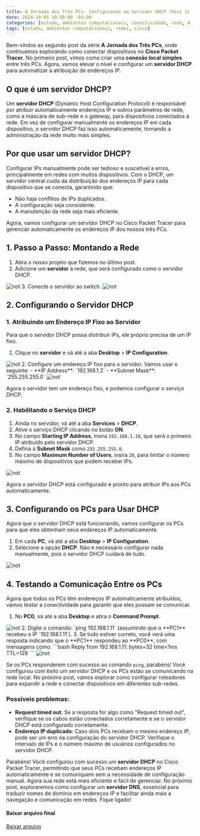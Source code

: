```yaml
---
title: A Jornada dos Três PCs- Configurando um Servidor DHCP (Post 2)
date: 2024-10-05 10:50:00 -03:00
categories: [estudo, ambientes computacionais, conectividade, rede, A jornada dos 3 PCs, cisco]
tags: [estudo, ambientes computacionais, redes, cisco]
---
```

Bem-vindos ao segundo post da série **A Jornada dos Três PCs**, onde continuamos explorando como conectar dispositivos no **Cisco Packet Tracer**. No primeiro post, vimos como criar uma **conexão local simples** entre três PCs. Agora, vamos elevar o nível e configurar um **servidor DHCP** para automatizar a atribuição de endereços IP.

## O que é um servidor DHCP?
Um **servidor DHCP** (Dynamic Host Configuration Protocol) é responsável por atribuir automaticamente endereços IP e outros parâmetros de rede, como a máscara de sub-rede e o gateway, para dispositivos conectados à rede. Em vez de configurar manualmente os endereços IP em cada dispositivo, o servidor DHCP faz isso automaticamente, tornando a administração da rede muito mais simples.

## Por que usar um servidor DHCP?
Configurar IPs manualmente pode ser tedioso e suscetível a erros, principalmente em redes com muitos dispositivos. Com o DHCP, um servidor central cuida da distribuição dos endereços IP para cada dispositivo que se conecta, garantindo que:
- Não haja conflitos de IPs duplicados.
- A configuração seja consistente.
- A manutenção da rede seja mais eficiente.

Agora, vamos configurar um servidor DHCP no Cisco Packet Tracer para gerenciar automaticamente os endereços IP dos nossos três PCs.

## 1. Passo a Passo: Montando a Rede
1. Abra o nosso projeto que fizemos no último post.
2. Adicione um **servidor** à rede, que será configurado como o servidor DHCP.
<img alt="not" src="/assets/img/2024-10-04-dhcp/Captura de tela de 2024-10-05 09-45-52.png" />
3. Conecte o servidor ao switch.
<img alt="not" src="/assets/img/2024-10-04-dhcp/Captura de tela de 2024-10-05 09-46-23.png" />

## 2. Configurando o Servidor DHCP
### 1. Atribuindo um Endereço IP Fixo ao Servidor
Para que o servidor DHCP possa distribuir IPs, ele próprio precisa de um IP fixo.

1. Clique no **servidor** e vá até a aba **Desktop** > **IP Configuration**.
<img alt="not" src="/assets/img/2024-10-04-dhcp/Captura de tela de 2024-10-05 09-46-55.png" />
2. Configure um endereço IP fixo para o servidor. Vamos usar o seguinte:
    - **IP Address**: `192.168.1.2`
    - **Subnet Mask**: `255.255.255.0`
    <img alt="not" src="/assets/img/2024-10-04-dhcp/Captura de tela de 2024-10-05 09-47-41.png" />

Agora o servidor tem um endereço fixo, e podemos configurar o serviço DHCP.

### 2. Habilitando o Serviço DHCP
1. Ainda no servidor, vá até a aba **Services** > **DHCP**.
2. Ative o serviço DHCP clicando no botão **ON**.
3. No campo **Starting IP Address**, insira `192.168.1.10`, que será o primeiro IP atribuído pelo servidor DHCP.
4. Defina a **Subnet Mask** como `255.255.255.0`.
5. No campo **Maximum Number of Users**, insira `20`, para limitar o número
   máximo de dispositivos que podem receber IPs.
<img alt="not" src="/assets/img/2024-10-04-dhcp/Captura de tela de 2024-10-05 09-51-41.png" />

Agora o servidor DHCP está configurado e pronto para atribuir IPs aos PCs automaticamente.

## 3. Configurando os PCs para Usar DHCP
Agora que o servidor DHCP está funcionando, vamos configurar os PCs para que eles obtenham seus endereços IP automaticamente.

1. Em cada **PC**, vá até a aba **Desktop** > **IP Configuration**.
2. Selecione a opção **DHCP**. Não é necessário configurar nada manualmente, pois o servidor DHCP cuidará de tudo.
<img alt="not" src="/assets/img/2024-10-04-dhcp/Captura de tela de 2024-10-05 09-49-55.png" />

## 4. Testando a Comunicação Entre os PCs
Agora que todos os PCs têm endereços IP automaticamente atribuídos, vamos testar a conectividade para garantir que eles possam se comunicar.

1. No **PC0**, vá até a aba **Desktop** e abra o **Command Prompt**.
<img alt="not" src="/assets/img/2024-10-04-dhcp/Captura de tela de 2024-10-05 09-52-19.png" />
2. Digite o comando: `ping 192.168.1.11` (assumindo que o **PC1** recebeu o IP `192.168.1.11`).
3. Se tudo estiver correto, você verá uma resposta indicando que o **PC1** respondeu ao **PC0**, com mensagens como:
   ```bash
   Reply from 192.168.1.11: bytes=32 time<1ms TTL=128
   ```
<img alt="not" src="/assets/img/2024-10-04-dhcp/Captura de tela de 2024-10-05 09-52-42.png" />

Se os PCs responderem com sucesso ao comando `ping`, parabéns! Você configurou com êxito um servidor DHCP e os PCs estão se comunicando na rede local. No próximo post, vamos explorar como configurar roteadores para expandir a rede e conectar dispositivos em diferentes sub-redes.

### Possíveis problemas:
- **Request timed out**: Se a resposta for algo como "Request timed out", verifique se os cabos estão conectados corretamente e se o servidor DHCP está configurado corretamente.
- **Endereço IP duplicado**: Caso dois PCs recebam o mesmo endereço IP, pode ser um erro na configuração do servidor DHCP. Verifique o intervalo de IPs e o número máximo de usuários configurados no servidor DHCP.

Parabéns! Você configurou com sucesso um **servidor DHCP** no Cisco Packet
Tracer, permitindo que seus PCs recebam endereços IP automaticamente e se
comuniquem sem a necessidade de configuração manual. Agora sua rede está mais
eficiente e fácil de gerenciar. No próximo post, exploraremos como configurar um
**servidor DNS**, essencial para traduzir nomes de domínio em endereços IP e
facilitar ainda mais a navegação e comunicação em redes. Fique ligado!

#### Baixar arquivo final
<a href="{{ '/assets/img/2024-10-05-dhcp/AJornadaDos3Pcs02.pkt' |
relative_url }}" download>
  Baixar arquivo
</a>

